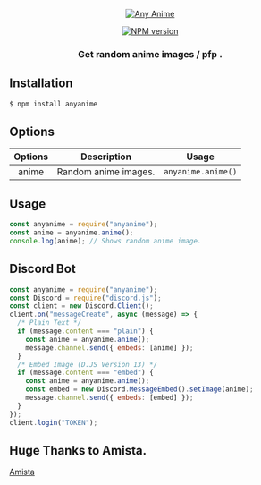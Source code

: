 <p align="center">
  <a href="https://www.npmjs.com/package/anyanime">
    <img src="" alt="Any Anime">
  </a>
</p>
<p align="center">
  <a href="https://www.npmjs.com/package/anyanime"><img src="https://img.shields.io/npm/v/anyanime.svg?maxAge=3600" alt="NPM version" /></a>
</p>
<h3 align="center"><strong>Get random anime images / pfp .</strong></h3>

## Installation

```bash
$ npm install anyanime
```

## Options

| **Options** | **Description**      | **Usage**          |
| :---------: | -------------------- | ------------------ |
|    anime    | Random anime images. | `anyanime.anime()` |

## Usage

```javascript
const anyanime = require("anyanime");
const anime = anyanime.anime();
console.log(anime); // Shows random anime image.
```

## Discord Bot

```javascript
const anyanime = require("anyanime");
const Discord = require("discord.js");
const client = new Discord.Client();
client.on("messageCreate", async (message) => {
  /* Plain Text */
  if (message.content === "plain") {
    const anime = anyanime.anime();
    message.channel.send({ embeds: [anime] });
  }
  /* Embed Image (D.JS Version 13) */
  if (message.content === "embed") {
    const anime = anyanime.anime();
    const embed = new Discord.MessageEmbed().setImage(anime);
    message.channel.send({ embeds: [embed] });
  }
});
client.login("TOKEN");
```

## Huge Thanks to Amista.

[Amista](https://github.com/amistaa)
